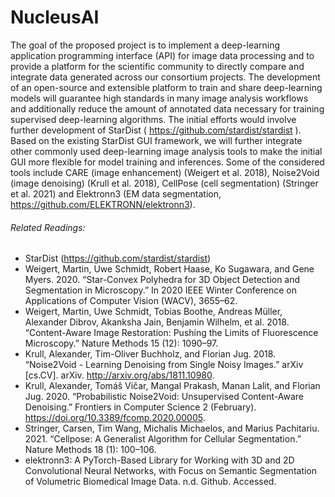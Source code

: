 # NucleusAI
The goal of the proposed project is to implement a deep-learning application programming interface (API) for image data processing and to provide a platform for the scientific community to directly compare and integrate data generated across our consortium projects. The development of an open-source and extensible platform to train and share deep-learning models will guarantee high standards in many image analysis workflows and additionally reduce the amount of annotated data necessary for training supervised deep-learning algorithms. The initial efforts would involve further development of StarDist ( https://github.com/stardist/stardist ). Based on the existing StarDist GUI framework, we will further integrate other commonly used deep-learning image analysis tools to make the initial GUI more flexible for model training and inferences. Some of the considered tools include CARE (image enhancement) (Weigert et al. 2018), Noise2Void (image denoising) (Krull et al. 2018), CellPose (cell segmentation) (Stringer et al. 2021) and Elektronn3 (EM data segmentation, https://github.com/ELEKTRONN/elektronn3).


###### Related Readings:


- StarDist (https://github.com/stardist/stardist)
- Weigert, Martin, Uwe Schmidt, Robert Haase, Ko Sugawara, and Gene Myers. 2020. “Star-Convex Polyhedra for 3D Object Detection and Segmentation in Microscopy.”
In 2020 IEEE Winter Conference on Applications of Computer Vision (WACV), 3655–62.
- Weigert, Martin, Uwe Schmidt, Tobias Boothe, Andreas Müller, Alexander Dibrov, Akanksha Jain, Benjamin Wilhelm, et al. 2018. “Content-Aware Image Restoration:
Pushing the Limits of Fluorescence Microscopy.” Nature Methods 15 (12): 1090–97.
- Krull, Alexander, Tim-Oliver Buchholz, and Florian Jug. 2018. “Noise2Void - Learning Denoising from Single Noisy Images.” arXiv [cs.CV]. arXiv.
http://arxiv.org/abs/1811.10980.
- Krull, Alexander, Tomáš Vičar, Mangal Prakash, Manan Lalit, and Florian Jug. 2020. “Probabilistic Noise2Void: Unsupervised Content-Aware Denoising.” Frontiers in Computer Science 2 (February). https://doi.org/10.3389/fcomp.2020.00005.
- Stringer, Carsen, Tim Wang, Michalis Michaelos, and Marius Pachitariu. 2021. “Cellpose: A Generalist Algorithm for Cellular Segmentation.” Nature Methods 18 (1):
100–106.
- elektronn3: A PyTorch-Based Library for Working with 3D and 2D Convolutional Neural Networks, with Focus on Semantic Segmentation of Volumetric Biomedical Image
Data. n.d. Github. Accessed.
